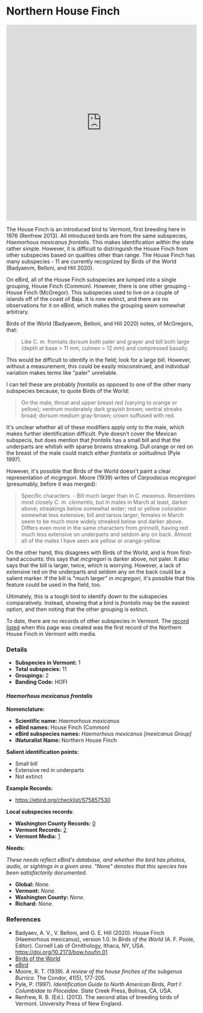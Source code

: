 # Northern House Finch

<iframe width="640" height="518" src="https://macaulaylibrary.org/asset/277532211/embed/640" frameborder="0" allowfullscreen style="width:640px;max-width:100%;"></iframe>

The House Finch is an introduced bird to Vermont, first breeding here in 1976 (Renfrew 2013). All introduced birds are from the same subspecies, _Haemorhous mexicanus frontalis_. This makes identification within the state rather simple. However, it is difficult to distringuish the House Finch from other subspecies based on qualities other than range. The House Finch has many subspecies - 11 are currently recognized by Birds of the World (Badyaevm, Belloni, and Hill 2020).

On eBird, all of the House Finch subspecies are lumped into a single grouping, House Finch (Common). However, there is one other grouping - House Finch (McGregor). This subspecies used to live on a couple of islands off of the coast of Baja. It is now extinct, and there are no observations for it on eBird, which makes the grouping seem somewhat arbitrary.

Birds of the World (Badyaevm, Belloni, and Hill 2020) notes, of McGregors, that:

> Like C. m. frontalis dorsum both paler and grayer and bill both large (depth at base > 11 mm, culmen > 12 mm) and compressed basally.

This would be difficult to identify in the field; look for a large bill. However, without a measurement, this could be easily misconstrued, and individual variation makes terms like "paler" unreliable.

I can tell these are probably _frontalis_ as opposed to one of the other many subspecies because, to quote Birds of the World:

> On the male, throat and upper breast red (varying to orange or yellow); ventrum moderately dark grayish brown; ventral streaks broad; dorsum medium gray-brown; crown suffused with red.

It's unclear whether all of these modifiers apply only to the male, which makes further identification difficult. Pyle doesn't cover the Mexican subspecis, but does mention that _frontalis_ has a small bill and that the underparts are whitish with sparse browns streaking. Dull orange or red on the breast of the male could match either _frontalis_ or _solitudinus_ (Pyle 1997).

However, it's possible that Birds of the World doesn't paint a clear representation of _mcgregori_. Moore (1939) writes of _Carpodacus mcgregori_ (presumably, before it was merged):

> Specific characters. - Bill much larger than in _C. mexanus._ Resembles most closely _C. m. clementis_, but in males in March at least, darker above; streakings below somewhat wider; red or yellow coloration somewhat less extensive; bill and tarsus larger; females in March seem to be much more widely streaked below and darker above. Differs even more in the same characters from _grinnelli_, having red much less extensive on underparts and seldom any on back. Almost all of the males I have seen are yellow or orange-yellow.

On the other hand, this disagrees with Birds of the World, and is from first-hand accounts: this says that _mcgregori_ is darker above, not paler. It also says that the bill is larger, twice, which is worrying. However, a lack of extensive red on the underparts and seldom any on the back could be a salient marker. If the bill is "much larger" in _mcgregori_, it's possible that this feature could be used in the field, too.

Ultimately, this is a tough bird to identify down to the subspecies comparatively. Instead, showing that a bird is _frontalis_ may be the easiest option, and then noting that the other grouping is extinct.

To date, there are no records of other subspecies in Vermont. The [record listed](https://ebird.org/checklist/S75857530) when this page was created was the first record of the Northern House Finch in Vermont with media.

### Details

- **Subspecies in Vermont:** 1
- **Total subspecies:** 11
- **Groupings:** 2
- **Banding Code:** HOFI

#### _Haemorhous mexicanus frontalis_

**Nomenclature:**
- **Scientific name:** _Haemorhous mexicanus_
- **eBird names:** House Finch (Common)
- **eBird subspecies names:** _Haemorhous mexicanus \[mexicanus Group]_
- **iNaturalist Name:** Northern House Finch

**Salient identification points:**
- Small bill
- Extensive red in underparts
- Not extinct

**Example Records:**
- https://ebird.org/checklist/S75857530

**Local subspecies records**:
- **Washington County Records:** [0](https://ebird.org/map/houfin1?neg=true&env.minX=&env.minY=&env.maxX=&env.maxY=&zh=false&gp=false&ev=Z&mr=1-12&bmo=1&emo=12&yr=all&byr=1900&eyr=2020)
- **Vermont Records:** [2](https://ebird.org/map/houfin1?neg=true&env.minX=&env.minY=&env.maxX=&env.maxY=&zh=false&gp=false&ev=Z&mr=1-12&bmo=1&emo=12&yr=all&byr=1900&eyr=2020)
- **Vermont Media:** [1](https://ebird.org/media/catalog?taxonCode=houfin1&region=Vermont,%20United%20States%20(US)&regionCode=US-VT&q=House%20Finch%20(Common)%20-%20Haemorhous%20mexicanus%20%5Bmexicanus%20Group%5D)

**Needs:**

_These needs reflect eBird's database, and whether the bird has photos, audio, or sightings in a given area. "None" denotes that this species has been satisfactorily documented._

- **Global:** _None._
- **Vermont:** _None._
- **Washington County:** _None._
- **Richard:** _None._

### References

- Badyaev, A. V., V. Belloni, and G. E. Hill (2020). House Finch (Haemorhous mexicanus), version 1.0. In _Birds of the World_ (A. F. Poole, Editor). Cornell Lab of Ornithology, Ithaca, NY, USA. https://doi.org/10.2173/bow.houfin.01
- [Birds of the World](https://birdsoftheworld.org/bow/species/amerob/cur/systematics)
- [eBird](https://ebird.org/species/amerob)
- Moore, R. T. (1939). _A review of the house finches of the subgenus Burrica_. The Condor, 41(5), 177-205.
- Pyle, P. (1997). _Identification Guide to North American Birds, Part I: Columbidae to Ploceidae_. Slate Creek Press, Bolinas, CA, USA.
- Renfrew, R. B. (Ed.). (2013). The second atlas of breeding birds of Vermont. University Press of New England.
